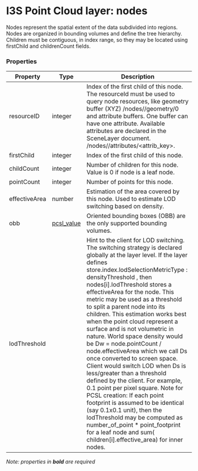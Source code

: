 # I3S Point Cloud layer: nodes

Nodes represent the spatial extent of the data subdivided into regions. Nodes are organized in bounding volumes and define the tree hierarchy. Children must be contiguous, in index range, so they may be located using  firstChild  and  childrenCount  fields.

### Properties

| Property | Type | Description |
| --- | --- | --- |
| resourceID | integer | Index of the first child of this node. The resourceId  must be used to query node resources, like geometry buffer (XYZ)  /nodes/<resourceId>/geometry/0  and attribute buffers. One buffer can have one attribute. Available attributes are declared in the  SceneLayer  document. /nodes/<resourceId>/attributes/<attrib_key>. |
| firstChild | integer | Index of the first child of this node. |
| childCount | integer | Number of children for this node. Value is 0 if node is a leaf node. |
| pointCount  | integer | Number of points for this node. |
| effectiveArea  | number | Estimation of the area covered by this node. Used to estimate LOD switching based on density. |
| obb | [pcsl_value](pcsl_value.md) | Oriented bounding boxes (OBB) are the only supported bounding volumes. |
| lodThreshold |  | Hint to the client for LOD switching. The switching strategy is declared globally at the layer level. If the layer defines  store.index.lodSelectionMetricType : densityThreshold , then  nodes[i].lodThreshold  stores a effectiveArea for the node. This metric may be used as a threshold to split a parent node into its children. This estimation works best when the point cloud represent a surface and is not volumetric in nature. World space density would be  Dw = node.pointCount / node.effectiveArea  which we call  Ds  once converted to screen space. Client would switch LOD when  Ds  is less/greater than a threshold defined by the client. For example, 0.1 point per pixel square. Note for PCSL creation: If each point footprint is assumed to be identical (say 0.1x0.1 unit), then the  lodThreshold  may be computed as  number_of_point * point_footprint  for a leaf node and  sum( children[i].effective_area)  for inner nodes. |
*Note: properties in **bold** are required*

